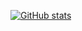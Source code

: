
[![GitHub stats](https://github-readme-stats.vercel.app/api?username=EdrowsLuo&show_icons=true&theme=transparent&include_all_commits=true&disable_animations=true&show=prs_merged)](https://github.com/anuraghazra/github-readme-stats)
